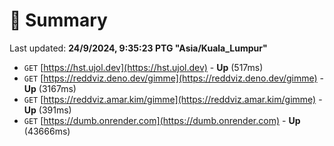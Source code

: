 # 📖 Summary
Last updated: **24/9/2024, 9:35:23 PTG "Asia/Kuala_Lumpur"**

- `GET` [https://hst.ujol.dev](https://hst.ujol.dev) - **Up** (517ms)
- `GET` [https://reddviz.deno.dev/gimme](https://reddviz.deno.dev/gimme) - **Up** (3167ms)
- `GET` [https://reddviz.amar.kim/gimme](https://reddviz.amar.kim/gimme) - **Up** (391ms)
- `GET` [https://dumb.onrender.com](https://dumb.onrender.com) - **Up** (43666ms)
